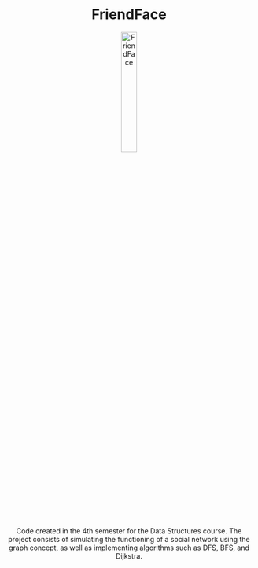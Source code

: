 <div align="center">
  <h1 align="center">
    FriendFace
    </h1>
  <img src="https://drive.google.com/uc?export=view&id=1SmjWCBvHB4WVSGIMtFVUWQpXQqq6zbF8" alt="FriendFace" style="width: 25%;">
</div>
<br/>
<p align="center"> 
  Code created in the 4th semester for the Data Structures course. The project consists of simulating the functioning of a social network using the graph concept, as well as implementing algorithms such as DFS, BFS, and Dijkstra. 
</p>
